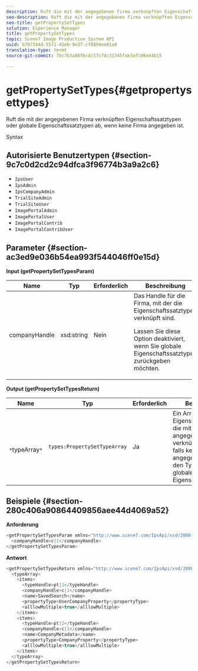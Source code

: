 ```yaml
---
description: Ruft die mit der angegebenen Firma verknüpften Eigenschaftssatztypen oder globale Eigenschaftssatztypen ab, wenn keine Firma angegeben ist.
seo-description: Ruft die mit der angegebenen Firma verknüpften Eigenschaftssatztypen oder globale Eigenschaftssatztypen ab, wenn keine Firma angegeben ist.
seo-title: getPropertySetTypes
solution: Experience Manager
title: getPropertySetTypes
topic: Scene7 Image Production System API
uuid: b707344d-5571-45eb-9e37-cf0894ee81a0
translation-type: tm+mt
source-git-commit: 7bc7b3a86fbcdc57cfdc31745fae3afc06e44b15

---
```



# getPropertySetTypes{#getpropertysettypes}

Ruft die mit der angegebenen Firma verknüpften Eigenschaftssatztypen oder globale Eigenschaftssatztypen ab, wenn keine Firma angegeben ist.

Syntax

## Autorisierte Benutzertypen {#section-9c7c0d2cd2c94dfca3f96774b3a9a2c6}

* `IpsUser`
* `IpsAdmin`
* `IpsCompanyAdmin`
* `TrialSiteAdmin`
* `TrialSiteUser`
* `ImagePortalAdmin`
* `ImagePortalUser`
* `ImagePortalContrib`
* `ImagePortalContribUser`

## Parameter {#section-ac3ed9e036b54ea993f544046ff0e15d}

**Input (getPropertySetTypesParam)**

<table id="table_2590368FEEF04AD4B074412CBBA90F88"> 
 <thead> 
  <tr> 
   <th colname="col1" class="entry"> Name </th> 
   <th colname="col2" class="entry"> Typ </th> 
   <th colname="col3" class="entry"> Erforderlich </th> 
   <th colname="col4" class="entry"> Beschreibung </th> 
  </tr> 
 </thead>
 <tbody> 
  <tr> 
   <td colname="col1"> <span class="codeph"> <span class="varname"> companyHandle</span></span> </td> 
   <td colname="col2"> <span class="codeph"> xsd:string</span> </td> 
   <td colname="col3"> Nein </td> 
   <td colname="col4">Das Handle für die Firma, mit der die Eigenschaftssatztypen verknüpft sind. <p>Lassen Sie diese Option deaktiviert, wenn Sie globale Eigenschaftssatztypen zurückgeben möchten. </p> </td> 
  </tr> 
 </tbody> 
</table>

**Output (getPropertySetTypesReturn)**

| Name | Typ | Erforderlich | Beschreibung |
|---|---|---|---|
| ` *`typeArray`*` | `types:PropertySetTypeArray` | Ja | Ein Array von Eigenschaftssatztypen, die mit der angegebenen Firma verknüpft sind, oder, falls keine Firma angegeben wurde, mit den Typen des globalen Eigenschaftensatzes. |

## Beispiele {#section-280c406a90864409856aee44d4069a52}

**Anforderung**

```java
<getPropertySetTypesParam xmlns="http://www.scene7.com/IpsApi/xsd/2008-01-15">
  <companyHandle>c|1</companyHandle>
</getPropertySetTypesParam>
```

**Antwort**

```java
<getPropertySetTypesReturn xmlns="http://www.scene7.com/IpsApi/xsd/2008-01-15">
  <typeArray>
    <items>
      <typeHandle>pt|1</typeHandle>
      <companyHandle>c|1</companyHandle>
      <name>SavedSearch</name>
      <propertyType>UserCompanyProperty</propertyType>
      <alllowMultiple>true</alllowMultiple>
    </items>
    <items>
      <typeHandle>pt|2</typeHandle>
      <companyHandle>c|1</companyHandle>
      <name>CompanyMetadata</name>
      <propertyType>CompanyProperty</propertyType>
      <alllowMultiple>true</alllowMultiple>
    </items>
  </typeArray>
</getPropertySetTypesReturn>
```

